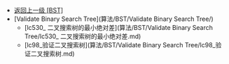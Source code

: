 - [返回上一级 [BST]](算法/BST/)
- [Validate Binary Search Tree](算法/BST/Validate Binary Search Tree/)
  - [lc530_ 二叉搜索树的最小绝对差](算法/BST/Validate Binary Search Tree/lc530_ 二叉搜索树的最小绝对差.md)
  - [lc98_验证二叉搜索树](算法/BST/Validate Binary Search Tree/lc98_验证二叉搜索树.md)
